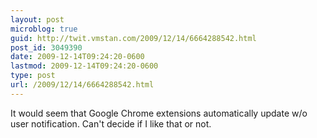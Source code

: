 ```yaml
---
layout: post
microblog: true
guid: http://twit.vmstan.com/2009/12/14/6664288542.html
post_id: 3049390
date: 2009-12-14T09:24:20-0600
lastmod: 2009-12-14T09:24:20-0600
type: post
url: /2009/12/14/6664288542.html
---
```

It would seem that Google Chrome extensions automatically update w/o user notification. Can't decide if I like that or not.
